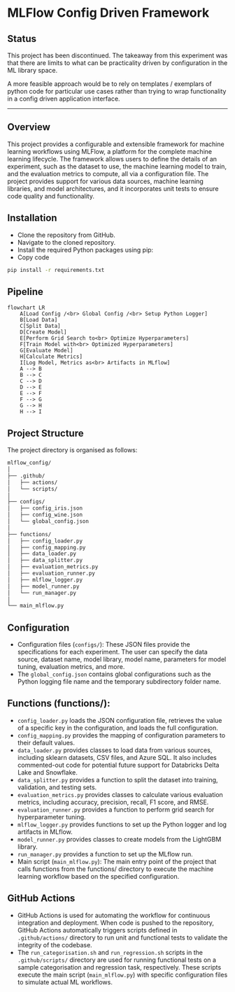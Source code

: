 # MLFlow Config Driven Framework

## Status
This project has been discontinued. The takeaway from this experiment was that there are limits to what can be practicality driven by configuration in the ML library space. 

A more feasible approach would be to rely on templates / exemplars of python code for particular use cases rather than trying to wrap functionality in a config driven application interface.

-------------

## Overview
This project provides a configurable and extensible framework for machine learning workflows using MLFlow, a platform for the complete machine learning lifecycle. The framework allows users to define the details of an experiment, such as the dataset to use, the machine learning model to train, and the evaluation metrics to compute, all via a configuration file. The project provides support for various data sources, machine learning libraries, and model architectures, and it incorporates unit tests to ensure code quality and functionality.

## Installation
- Clone the repository from GitHub.
- Navigate to the cloned repository.
- Install the required Python packages using pip:
- Copy code
```bash
pip install -r requirements.txt
```
## Pipeline

```mermaid
flowchart LR
    A[Load Config /<br> Global Config /<br> Setup Python Logger]
    B[Load Data]
    C[Split Data]
    D[Create Model]
    E[Perform Grid Search to<br> Optimize Hyperparameters]
    F[Train Model with<br> Optimized Hyperparameters]
    G[Evaluate Model]
    H[Calculate Metrics]
    I[Log Model, Metrics as<br> Artifacts in MLflow]
    A --> B
    B --> C
    C --> D
    D --> E
    E --> F
    F --> G
    G --> H
    H --> I
```

## Project Structure
The project directory is organised as follows:
```bash
mlflow_config/
│
├── .github/
│   ├── actions/
│   └── scripts/
│
├── configs/
│   ├── config_iris.json
│   ├── config_wine.json
│   └── global_config.json
│
├── functions/
│   ├── config_loader.py
│   ├── config_mapping.py
│   ├── data_loader.py
│   ├── data_splitter.py
│   ├── evaluation_metrics.py
│   ├── evaluation_runner.py
│   ├── mlflow_logger.py
│   ├── model_runner.py
│   └── run_manager.py
│
└── main_mlflow.py
```

## Configuration
- Configuration files (`configs/`): These JSON files provide the specifications for each experiment. The user can specify the data source, dataset name, model library, model name, parameters for model tuning, evaluation metrics, and more. 
- The `global_config.json` contains global configurations such as the Python logging file name and the temporary subdirectory folder name.

## Functions (functions/):

- `config_loader.py` loads the JSON configuration file, retrieves the value of a specific key in the configuration, and loads the full configuration.
- `config_mapping.py` provides the mapping of configuration parameters to their default values.
- `data_loader.py` provides classes to load data from various sources, including sklearn datasets, CSV files, and Azure SQL. It also includes commented-out code for potential future support for Databricks Delta Lake and Snowflake.
- `data_splitter.py` provides a function to split the dataset into training, validation, and testing sets.
- `evaluation_metrics.py` provides classes to calculate various evaluation metrics, including accuracy, precision, recall, F1 score, and RMSE.
- `evaluation_runner.py` provides a function to perform grid search for hyperparameter tuning.
- `mlflow_logger.py` provides functions to set up the Python logger and log artifacts in MLflow.
- `model_runner.py` provides classes to create models from the LightGBM library.
- `run_manager.py` provides a function to set up the MLflow run.
- Main script (`main_mlflow.py`): The main entry point of the project that calls functions from the functions/ directory to execute the machine learning workflow based on the specified configuration.

## GitHub Actions
- GitHub Actions is used for automating the workflow for continuous integration and deployment. When code is pushed to the repository, GitHub Actions automatically triggers scripts defined in `.github/actions/` directory to run unit and functional tests to validate the integrity of the codebase.
- The `run_categorisation.sh` and `run_regression.sh` scripts in the `.github/scripts/` directory are used for running functional tests on a sample categorisation and regression task, respectively. These scripts execute the main script (`main_mlflow.py`) with specific configuration files to simulate actual ML workflows.